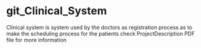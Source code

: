 # git_Clinical_System
Clinical system is system used by the doctors as registration process as to make the scheduling process for the patients
check ProjectDescription PDF file for more information 
